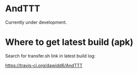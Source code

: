 # AndTTT

Currently under development.

# Where to get latest build (apk)

Search for transfer.sh link in latest build log:

https://travis-ci.org/dawidd6/AndTTT
